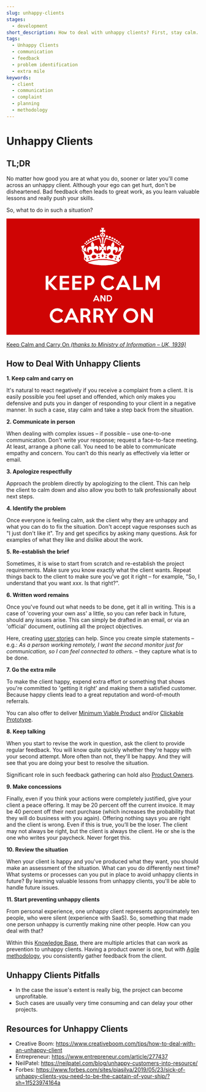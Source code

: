 ```yaml
---
slug: unhappy-clients
stages:
  - development
short_description: How to deal with unhappy clients? First, stay calm. No matter how good you are at what you do, sooner or later you'll come across an unhappy client. Navigate to the article to read more. 
tags:
  - Unhappy Clients
  - communication
  - feedback
  - problem identification
  - extra mile
keywords:
  - client
  - communication
  - complaint
  - planning
  - methodology
---
```


# Unhappy Clients

## TL;DR

No matter how good you are at what you do, sooner or later you'll come across an unhappy client. Although your ego can get hurt, don't be disheartened. Bad feedback often leads to great work, as you learn valuable lessons and really push your skills.

So, what to do in such a situation?

![](/files/keep_calm.png)

[Keep Calm and Carry On *(thanks to Ministry of Information – UK, 1939)*](dxheroes.io)

## How to Deal With Unhappy Clients

**1. Keep calm and carry on**

It's natural to react negatively if you receive a complaint from a client. It is easily possible you feel upset and offended, which only makes you defensive and puts you in danger of responding to your client in a negative manner. In such a case, stay calm and take a step back from the situation.

**2. Communicate in person**

When dealing with complex issues – if possible – use one-to-one communication. Don't write your response; request a face-to-face meeting. At least, arrange a phone call.
You need to be able to communicate empathy and concern. You can’t do this nearly as effectively via letter or email.

**3. Apologize respectfully**

Approach the problem directly by apologizing to the client. This can help the client to calm down and also allow you both to talk professionally about next steps.

**4. Identify the problem**

Once everyone is feeling calm, ask the client why they are unhappy and what you can do to fix the situation. Don't accept vague responses such as "I just don't like it". Try and get specifics by asking many questions. Ask for examples of what they like and dislike about the work.

**5. Re-establish the brief**

Sometimes, it is wise to start from scratch and re-establish the project requirements. Make sure you know exactly what the client wants. Repeat things back to the client to make sure you've got it right – for example, "So, I understand that you want _xxx_. Is that right?".

**6. Written word remains**

Once you've found out what needs to be done, get it all in writing. This is a case of 'covering your own ass' a little, so you can refer back in future, should any issues arise. This can simply be drafted in an email, or via an 'official' document, outlining all the project objectives.

Here, creating [user stories](https://developerexperience.io/practices/user-stories) can help. Since you create simple statements – e.g.: *As a person working remotely, I want the second monitor just for communication, so I can feel connected to others.* – they capture what is to be done.

**7. Go the extra mile**

To make the client happy, expend extra effort or something that shows you're committed to 'getting it right' and making them a satisfied customer. Because happy clients lead to a great reputation and word-of-mouth referrals.

You can also offer to deliver [Minimum Viable Product](https://developerexperience.io/practices/minimum-viable-product) and/or [Clickable Prototype](https://developerexperience.io/practices/clickable-prototype).

**8. Keep talking**

When you start to revise the work in question, ask the client to provide regular feedback. You will know quite quickly whether they're happy with your second attempt. More often than not, they'll be happy. And they will see that you are doing your best to resolve the situation.

Significant role in such feedback gathering can hold also [Product Owners](https://developerexperience.io/practices/product-owner).

**9. Make concessions**

Finally, even if you think your actions were completely justified, give your client a peace offering. It may be 20 percent off the current invoice. It may be 40 percent off their next purchase (which increases the probability that they will do business with you again). Offering nothing says you are right and the client is wrong. Even if this is true, you’ll be the loser.
The client may not always be right, but the client is always the client. He or she is the one who writes your paycheck. Never forget this.

**10. Review the situation**

When your client is happy and you've produced what they want, you should make an assessment of the situation. What can you do differently next time? What systems or processes can you put in place to avoid unhappy clients in future?
By learning valuable lessons from unhappy clients, you'll be able to handle future issues.

**11. Start preventing unhappy clients**

From personal experience, one unhappy client represents approximately ten people, who were silent (experience with SaaS). So, something that made one person unhappy is currently making nine other people. How can you deal with that?

Within this [Knowledge Base](https://developerexperience.io/), there are multiple articles that can work as prevention to unhappy clients. Having a product owner is one, but with [Agile methodology](https://developerexperience.io/practices/agile-events), you consistently gather feedback from the client.

## Unhappy Clients Pitfalls

-   In the case the issue's extent is really big, the project can become unprofitable.
-   Such cases are usually very time consuming and can delay your other projects.
    
## Resources for Unhappy Clients

- Creative Boom: https://www.creativeboom.com/tips/how-to-deal-with-an-unhappy-client
- Entrepreneur: https://www.entrepreneur.com/article/277437
- NeilPatel: https://neilpatel.com/blog/unhappy-customers-into-resource/
- Forbes: https://www.forbes.com/sites/piasilva/2019/05/23/sick-of-unhappy-clients-you-need-to-be-the-captain-of-your-ship/?sh=1f523974164a 

